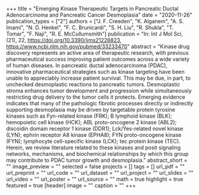 +++
title = "Emerging Kinase Therapeutic Targets in Pancreatic Ductal Adenocarcinoma and Pancreatic Cancer Desmoplasia"
date = "2020-11-26"
publication_types = ["2"]
authors = ["J. F. Creeden", "K. Alganem", "A. S. Imami", "N. D. Henkel", "F. C. Brunicardi", "S. H. Liu", "R. Shukla", "T. Tomar", "F. Naji", "R. E. McCullumsmith"]
publication = "In: Int J Mol Sci, (21), 22, https://doi.org/10.3390/ijms21228823, https://www.ncbi.nlm.nih.gov/pubmed/33233470"
abstract = "Kinase drug discovery represents an active area of therapeutic research, with previous pharmaceutical success improving patient outcomes across a wide variety of human diseases. In pancreatic ductal adenocarcinoma (PDAC), innovative pharmaceutical strategies such as kinase targeting have been unable to appreciably increase patient survival. This may be due, in part, to unchecked desmoplastic reactions to pancreatic tumors. Desmoplastic stroma enhances tumor development and progression while simultaneously restricting drug delivery to the tumor cells it protects. Emerging evidence indicates that many of the pathologic fibrotic processes directly or indirectly supporting desmoplasia may be driven by targetable protein tyrosine kinases such as Fyn-related kinase (FRK); B lymphoid kinase (BLK); hemopoietic cell kinase (HCK); ABL proto-oncogene 2 kinase (ABL2); discoidin domain receptor 1 kinase (DDR1); Lck/Yes-related novel kinase (LYN); ephrin receptor A8 kinase (EPHA8); FYN proto-oncogene kinase (FYN); lymphocyte cell-specific kinase (LCK); tec protein kinase (TEC). Herein, we review literature related to these kinases and posit signaling networks, mechanisms, and biochemical relationships by which this group may contribute to PDAC tumor growth and desmoplasia."
abstract_short = ""
image_preview = ""
selected = false
projects = []
tags = []
url_pdf = ""
url_preprint = ""
url_code = ""
url_dataset = ""
url_project = ""
url_slides = ""
url_video = ""
url_poster = ""
url_source = ""
math = true
highlight = true
featured = true
[header]
image = ""
caption = ""
+++
